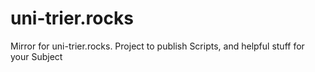 # uni-trier.rocks
Mirror for uni-trier.rocks. Project to publish Scripts, and helpful stuff for your Subject
